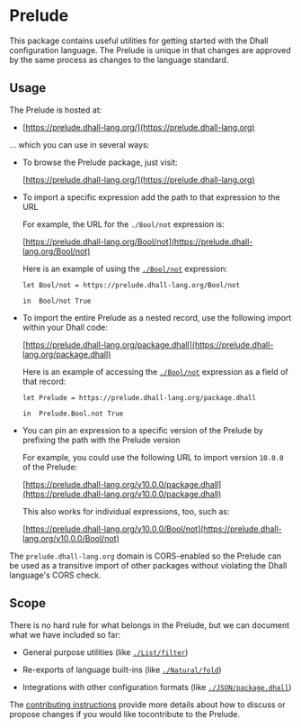 # Prelude

This package contains useful utilities for getting started with the Dhall
configuration language.  The Prelude is unique in that changes are approved by
the same process as changes to the language standard.

## Usage

The Prelude is hosted at:

* [https://prelude.dhall-lang.org/](https://prelude.dhall-lang.org)

... which you can use in several ways:

* To browse the Prelude package, just visit:

  [https://prelude.dhall-lang.org/](https://prelude.dhall-lang.org)

* To import a specific expression add the path to that expression to the URL

  For example, the URL for the `./Bool/not` expression is:

  [https://prelude.dhall-lang.org/Bool/not](https://prelude.dhall-lang.org/Bool/not)

  Here is an example of using the [`./Bool/not`](./Bool/not)  expression:

  ```dhall
  let Bool/not = https://prelude.dhall-lang.org/Bool/not

  in  Bool/not True
  ```
  
* To import the entire Prelude as a nested record, use the following import
  within your Dhall code:

  [https://prelude.dhall-lang.org/package.dhall](https://prelude.dhall-lang.org/package.dhall)

  Here is an example of accessing the [`./Bool/not`](./Bool/not) expression as a
  field of that record:

  ```dhall
  let Prelude = https://prelude.dhall-lang.org/package.dhall

  in  Prelude.Bool.not True
  ```

* You can pin an expression to a specific version of the Prelude by prefixing the
  path with the Prelude version

  For example, you could use the following URL to import version `10.0.0` of the
  Prelude:

  [https://prelude.dhall-lang.org/v10.0.0/package.dhall](https://prelude.dhall-lang.org/v10.0.0/package.dhall)

  This also works for individual expressions, too, such as:

  [https://prelude.dhall-lang.org/v10.0.0/Bool/not](https://prelude.dhall-lang.org/v10.0.0/Bool/not)

The `prelude.dhall-lang.org` domain is CORS-enabled so the Prelude can be used
as a transitive import of other packages without violating the Dhall language's
CORS check.

## Scope

There is no hard rule for what belongs in the Prelude, but we can document what
we have included so far:

* General purpose utilities (like [`./List/filter`](./List/filter))

* Re-exports of language built-ins (like [`./Natural/fold`](./Natural/fold))

* Integrations with other configuration formats (like [`./JSON/package.dhall`](./JSON/package.dhall))

The [contributing instructions](../.github/CONTRIBUTING.md#how-do-i-change-the-language)
provide more details about how to discuss or propose changes if you would like tocontribute to the Prelude.

